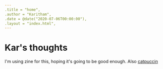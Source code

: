 ```yaml
---
.title = "home",
.author = "Karitham",
.date = @date("2020-07-06T00:00:00"),
.layout = "index.html",
---
```

# Kar's thoughts

I'm using zine for this, hoping it's going to be good enough. Also [catpuccin](https://catppuccin.com)
